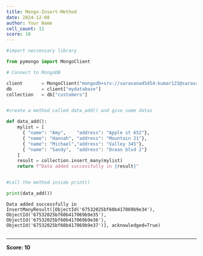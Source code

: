 ```yaml
---
title: Mongo-Insert-Method
date: 2024-12-08
author: Your Name
cell_count: 11
score: 10
---
```


```python
#import neccessary library
```


```python
from pymongo import MongoClient
```


```python
# Connect to MongoDB
```


```python
client       = MongoClient("mongodb+srv://saravana45454:kumar123@saravana.kg1trkw.mongodb.net")
db           = client["mydatabase"]
collection   = db["customers"]
```


```python

```


```python
#create a method called data_add() and give some datas
```


```python
def data_add():
    mylist = [
      { "name": "Amy",    "address": "Apple st 652"},
      { "name": "Hannah", "address": "Mountain 21"},
      { "name": "Michael","address": "Valley 345"},
      { "name": "Sandy",  "address": "Ocean blvd 2"}
    ]
    result = collection.insert_many(mylist)
    return f"Data added successfully in {result}"
```


```python

```


```python
#call the method inside print() 
```


```python
print(data_add())
```

    Data added successfully in InsertManyResult([ObjectId('67532025bf60b417069b9e34'), ObjectId('67532025bf60b417069b9e35'), ObjectId('67532025bf60b417069b9e36'), ObjectId('67532025bf60b417069b9e37')], acknowledged=True)



```python

```


---
**Score: 10**
